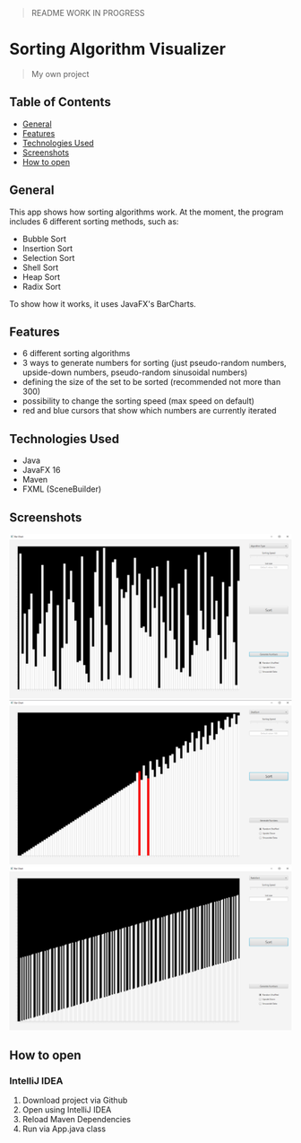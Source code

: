 > README WORK IN PROGRESS

# Sorting Algorithm Visualizer
> My own project
## Table of Contents
- [General](#General)
- [Features](#Features)
- [Technologies Used](#technologies-Used)
- [Screenshots](#Screenshots)
- [How to open](#how-to-open)

## General
This app shows how sorting algorithms work. At the moment, the program includes 6 different sorting methods, such as:
- Bubble Sort
- Insertion Sort
- Selection Sort
- Shell Sort
- Heap Sort
- Radix Sort

To show how it works, it uses JavaFX's BarCharts.

## Features
- 6 different sorting algorithms
- 3 ways to generate numbers for sorting (just pseudo-random numbers, upside-down numbers, pseudo-random sinusoidal numbers)
- defining the size of the set to be sorted (recommended not more than 300)
- possibility to change the sorting speed (max speed on default)
- red and blue cursors that show which numbers are currently iterated  

## Technologies Used
- Java
- JavaFX 16
- Maven
- FXML (SceneBuilder)

## Screenshots
![screenshot1](https://github.com/dkwapisz/SortingAlgVis/blob/main/screenshots/Screenshot_1.png)
![screenshot2](https://github.com/dkwapisz/SortingAlgVis/blob/main/screenshots/Screenshot_2.png)
![screenshot3](https://github.com/dkwapisz/SortingAlgVis/blob/main/screenshots/Screenshot_3.png)

## How to open 

### IntelliJ IDEA
1. Download project via Github
2. Open using IntelliJ IDEA
3. Reload Maven Dependencies
4. Run via App.java class
